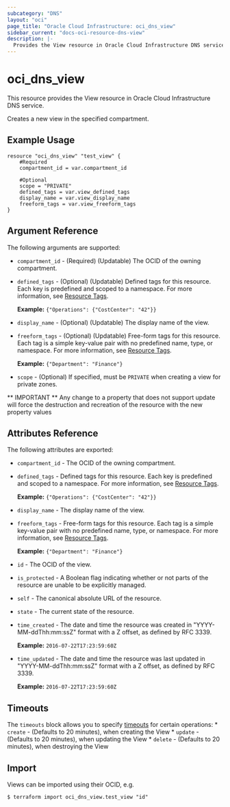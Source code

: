 ```yaml
---
subcategory: "DNS"
layout: "oci"
page_title: "Oracle Cloud Infrastructure: oci_dns_view"
sidebar_current: "docs-oci-resource-dns-view"
description: |-
  Provides the View resource in Oracle Cloud Infrastructure DNS service
---
```


# oci_dns_view
This resource provides the View resource in Oracle Cloud Infrastructure DNS service.

Creates a new view in the specified compartment.


## Example Usage

```hcl
resource "oci_dns_view" "test_view" {
	#Required
	compartment_id = var.compartment_id

	#Optional
	scope = "PRIVATE"
	defined_tags = var.view_defined_tags
	display_name = var.view_display_name
	freeform_tags = var.view_freeform_tags
}
```

## Argument Reference

The following arguments are supported:

* `compartment_id` - (Required) (Updatable) The OCID of the owning compartment.
* `defined_tags` - (Optional) (Updatable) Defined tags for this resource. Each key is predefined and scoped to a namespace. For more information, see [Resource Tags](https://docs.cloud.oracle.com/iaas/Content/General/Concepts/resourcetags.htm).

	 **Example:** `{"Operations": {"CostCenter": "42"}}` 
* `display_name` - (Optional) (Updatable) The display name of the view. 
* `freeform_tags` - (Optional) (Updatable) Free-form tags for this resource. Each tag is a simple key-value pair with no predefined name, type, or namespace. For more information, see [Resource Tags](https://docs.cloud.oracle.com/iaas/Content/General/Concepts/resourcetags.htm).

	 **Example:** `{"Department": "Finance"}` 
* `scope` - (Optional) If specified, must be `PRIVATE` when creating a view for private zones.


** IMPORTANT **
Any change to a property that does not support update will force the destruction and recreation of the resource with the new property values

## Attributes Reference

The following attributes are exported:

* `compartment_id` - The OCID of the owning compartment.
* `defined_tags` - Defined tags for this resource. Each key is predefined and scoped to a namespace. For more information, see [Resource Tags](https://docs.cloud.oracle.com/iaas/Content/General/Concepts/resourcetags.htm).

	 **Example:** `{"Operations": {"CostCenter": "42"}}` 
* `display_name` - The display name of the view. 
* `freeform_tags` - Free-form tags for this resource. Each tag is a simple key-value pair with no predefined name, type, or namespace. For more information, see [Resource Tags](https://docs.cloud.oracle.com/iaas/Content/General/Concepts/resourcetags.htm).

	 **Example:** `{"Department": "Finance"}` 
* `id` - The OCID of the view.
* `is_protected` - A Boolean flag indicating whether or not parts of the resource are unable to be explicitly managed. 
* `self` - The canonical absolute URL of the resource.
* `state` - The current state of the resource.
* `time_created` - The date and time the resource was created in "YYYY-MM-ddThh:mm:ssZ" format with a Z offset, as defined by RFC 3339.

	**Example:** `2016-07-22T17:23:59:60Z` 
* `time_updated` - The date and time the resource was last updated in "YYYY-MM-ddThh:mm:ssZ" format with a Z offset, as defined by RFC 3339.

	**Example:** `2016-07-22T17:23:59:60Z` 

## Timeouts

The `timeouts` block allows you to specify [timeouts](https://registry.terraform.io/providers/oracle/oci/latest/docs/guides/changing_timeouts) for certain operations:
	* `create` - (Defaults to 20 minutes), when creating the View
	* `update` - (Defaults to 20 minutes), when updating the View
	* `delete` - (Defaults to 20 minutes), when destroying the View


## Import

Views can be imported using their OCID, e.g.

```
$ terraform import oci_dns_view.test_view "id"
```
